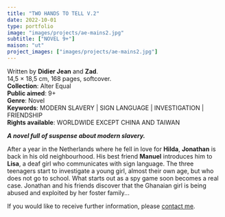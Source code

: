 ```yaml
---
title: "TWO HANDS TO TELL V.2"
date: 2022-10-01
type: portfolio
image: "images/projects/ae-mains2.jpg"
subtitle: ["NOVEL 9+"]
maison: "ut"
project_images: ["images/projects/ae-mains2.jpg"]
---
```


Written by **Didier Jean** and **Zad**.    
14,5 × 18,5 cm, 168 pages, softcover.      
**Collection**: Alter Equal   
**Public aimed**: 9+   
**Genre**: Novel         
**Keywords**: MODERN SLAVERY | SIGN LANGUAGE | INVESTIGATION | FRIENDSHIP          
**Rights available**: WORLDWIDE EXCEPT CHINA AND TAIWAN      


***A novel full of suspense about modern slavery.***


After a year in the Netherlands where he fell in love for **Hilda**, **Jonathan** is back in his old neighbourhood. 
His best friend **Manuel** introduces him to **Lisa**, a deaf girl who communicates with sign language.
The three teenagers start to investigate a young girl, almost their own age, but who does not go to school. 
What starts out as a spy game soon becomes a real case. Jonathan and his friends discover that the Ghanaian girl
is being abused and exploited by her foster family...      
   




If you would like to receive further information, please [contact me](mailto:melanie.guillaumin.edition@gmail.com).


